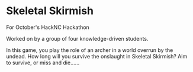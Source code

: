 # Skeletal Skirmish
For October's HackNC Hackathon

Worked on by a group of four knowledge-driven students. 

In this game, you play the role of an archer in a world overrun by the undead. How long will you survive the onslaught in Skeletal Skirmish? Aim to survive, or miss and die......
